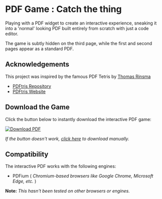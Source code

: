 
# PDF Game : Catch the thing

Playing with a PDF widget to create an interactive experience, sneaking it into a 'normal' looking PDF built entirely from scratch with just a code editor. 

The game is subtly hidden on the third page, while the first and second pages appear as a standard PDF.

## Acknowledgements
This project was inspired by the famous PDF Tetris by [Thomas Rinsma](https://github.com/ThomasRinsma)
 - [PDFtris Repository](https://github.com/ThomasRinsma/pdftris)
 - [PDFtris Website](https://th0mas.nl/2025/01/12/tetris-in-a-pdf/)

## Download the Game  

Click the button below to instantly download the interactive PDF game:  

[![Download PDF](https://img.shields.io/badge/Download-PDF-orange?style=for-the-badge)](https://raw.githubusercontent.com/Dzadaafa/PDFGame/main/geez.pdf)  

_If the button doesn't work, [click here](https://raw.githubusercontent.com/Dzadaafa/PDFGame/main/geez.pdf) to download manually._  


## Compatibility
The interactive PDF works with the following engines:
- PDFium ( _Chromium-based browsers like Google Chrome, Microsoft Edge, etc._ )

**Note:** *This hasn't been tested on other browsers or engines.*

